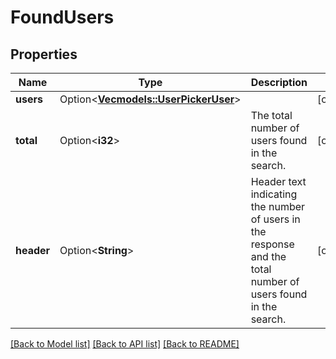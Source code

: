 # FoundUsers

## Properties

Name | Type | Description | Notes
------------ | ------------- | ------------- | -------------
**users** | Option<[**Vec<models::UserPickerUser>**](UserPickerUser.md)> |  | [optional]
**total** | Option<**i32**> | The total number of users found in the search. | [optional]
**header** | Option<**String**> | Header text indicating the number of users in the response and the total number of users found in the search. | [optional]

[[Back to Model list]](../README.md#documentation-for-models) [[Back to API list]](../README.md#documentation-for-api-endpoints) [[Back to README]](../README.md)



